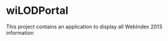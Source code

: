 wiLODPortal
===========

This project contains an application to display all WebIndex 2013 information
